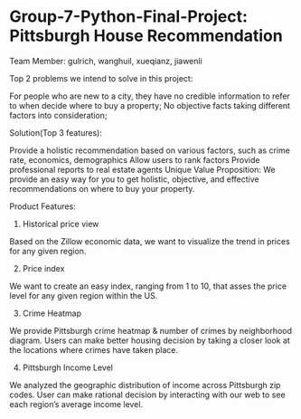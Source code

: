 # Group-7-Python-Final-Project: Pittsburgh House Recommendation 
Team Member: gulrich, wanghuil, xueqianz, jiawenli

Top 2 problems we intend to solve in this project:

For people who are new to a city, they have no credible information to refer to when decide where to buy a property;
No objective facts taking different factors into consideration;

Solution(Top 3 features):

Provide a holistic recommendation based on various factors, such as crime rate, economics, demographics Allow users to rank factors
Provide professional reports to real estate agents
Unique Value Proposition: We provide an easy way for you to get holistic, objective, and effective recommendations on where to buy your property.

Product Features:

1. Historical price view
  
  Based on the Zillow economic data, we want to visualize the trend in prices for any given region.

2. Price index
  
  We want to create an easy index, ranging from 1 to 10, that asses the price level for any given region within the US.
  
3. Crime Heatmap
  
  We provide Pittsburgh crime heatmap & number of crimes by neighborhood diagram. Users can make better housing decision by taking a closer look at the locations where crimes have taken place.
  
4. Pittsburgh Income Level 
  
  We analyzed the geographic distribution of income across Pittsburgh zip codes. User can make rational decision by interacting with our web to see each region’s average income level.



